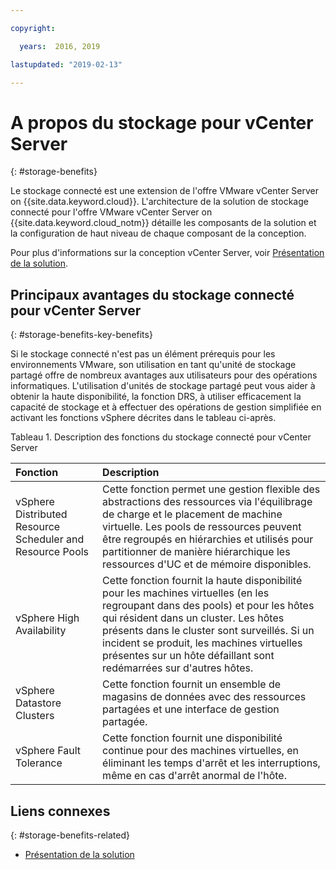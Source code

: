 ```yaml
---

copyright:

  years:  2016, 2019

lastupdated: "2019-02-13"

---
```


# A propos du stockage pour vCenter Server
{: #storage-benefits}

Le stockage connecté est une extension de l'offre VMware vCenter Server on {{site.data.keyword.cloud}}. L'architecture de la solution de stockage connecté pour l'offre VMware vCenter Server on {{site.data.keyword.cloud_notm}} détaille les composants de la solution et la configuration de haut niveau de chaque composant de la conception.

Pour plus d'informations sur la conception vCenter Server, voir [Présentation de la solution](/docs/services/vmwaresolutions/archiref/solution?topic=vmware-solutions-solution_overview).

## Principaux avantages du stockage connecté pour vCenter Server
{: #storage-benefits-key-benefits}

Si le stockage connecté n'est pas un élément prérequis pour les environnements VMware, son utilisation en tant qu'unité de stockage partagé offre de nombreux avantages aux utilisateurs pour des opérations informatiques. L'utilisation d'unités de stockage partagé peut vous aider à obtenir la haute disponibilité, la fonction DRS, à utiliser efficacement la capacité de stockage et à effectuer des opérations de gestion simplifiée en activant les fonctions vSphere décrites dans le tableau ci-après.

Tableau 1. Description des fonctions du stockage connecté pour vCenter Server

| Fonction | Description |
|:------- |:----------- |
| vSphere Distributed Resource Scheduler and Resource Pools | Cette fonction permet une gestion flexible des abstractions des ressources via l'équilibrage de charge et le placement de machine virtuelle. Les pools de ressources peuvent être regroupés en hiérarchies et utilisés pour partitionner de manière hiérarchique les ressources d'UC et de mémoire disponibles. |
| vSphere High Availability | Cette fonction fournit la haute disponibilité pour les machines virtuelles (en les regroupant dans des pools) et pour les hôtes qui résident dans un cluster. Les hôtes présents dans le cluster sont surveillés. Si un incident se produit, les machines virtuelles présentes sur un hôte défaillant sont redémarrées sur d'autres hôtes. |
| vSphere Datastore Clusters | Cette fonction fournit un ensemble de magasins de données avec des ressources partagées et une interface de gestion partagée. |
| vSphere Fault Tolerance | Cette fonction fournit une disponibilité continue pour des machines virtuelles, en éliminant les temps d'arrêt et les interruptions, même en cas d'arrêt anormal de l'hôte. |

## Liens connexes
{: #storage-benefits-related}

* [Présentation de la solution](/docs/services/vmwaresolutions/archiref/solution?topic=vmware-solutions-solution_overview)

